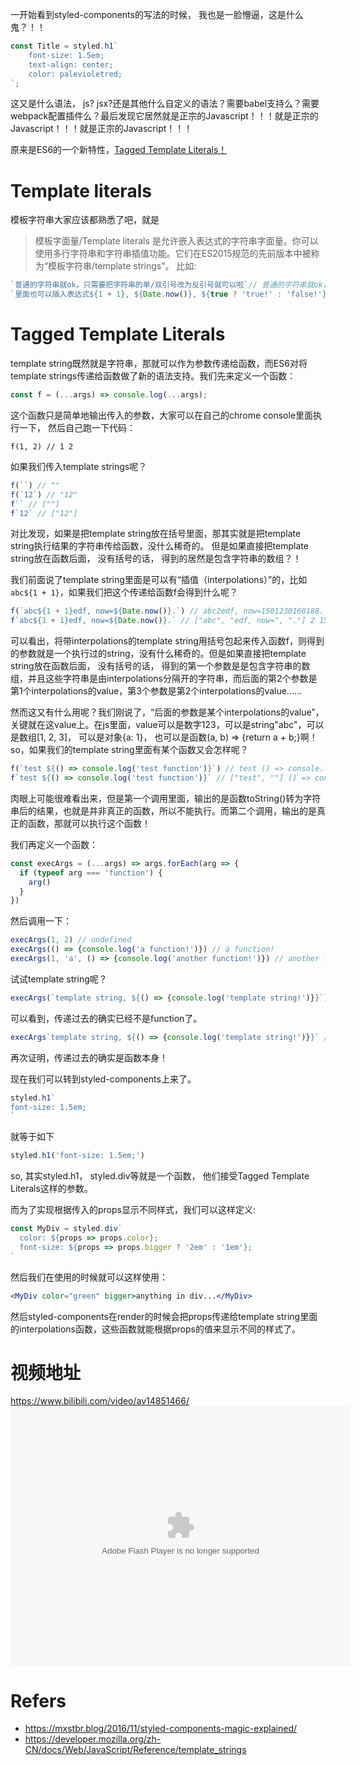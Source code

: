 一开始看到styled-components的写法的时候， 我也是一脸懵逼，这是什么鬼？！！
```js
const Title = styled.h1`
	font-size: 1.5em;
	text-align: center;
	color: palevioletred;
`;
```
这又是什么语法， js? jsx?还是其他什么自定义的语法？需要babel支持么？需要webpack配置插件么？最后发现它居然就是正宗的Javascript！！！就是正宗的Javascript！！！就是正宗的Javascript！！！

原来是ES6的一个新特性，[Tagged Template Literals！](https://developer.mozilla.org/zh-CN/docs/Web/JavaScript/Reference/template_strings)

# Template literals
模板字符串大家应该都熟悉了吧，就是
> 模板字面量/Template literals 是允许嵌入表达式的字符串字面量。你可以使用多行字符串和字符串插值功能。它们在ES2015规范的先前版本中被称为“模板字符串/template strings”。
比如:
```js
`普通的字符串就ok，只需要把字符串的单/双引号改为反引号就可以啦`// 普通的字符串就ok，只需要把字符串的单/双引号改为反引号就可以啦
`里面也可以插入表达式${1 + 1}, ${Date.now()}, ${true ? 'true!' : 'false!'}...` // 里面也可以插入表达式2, 1501229051899, true!...`
```

# Tagged Template Literals
template string既然就是字符串，那就可以作为参数传递给函数，而ES6对将template strings传递给函数做了新的语法支持。我们先来定义一个函数：
```js
const f = (...args) => console.log(...args);
```
这个函数只是简单地输出传入的参数，大家可以在自己的chrome console里面执行一下， 然后自己跑一下代码：
```
f(1, 2) // 1 2
```
如果我们传入template strings呢？
```js
f(``) // ""
f(`12`) // "12"
f`` // [""]
f`12` // ["12"]
```
对比发现，如果是把template string放在括号里面，那其实就是把template string执行结果的字符串传给函数，没什么稀奇的。 但是如果直接把template string放在函数后面， 没有括号的话， 得到的居然是包含字符串的数组？！

我们前面说了template string里面是可以有“插值（interpolations）”的，比如`abc${1 + 1}`，如果我们把这个传递给函数f会得到什么呢？
```js
f(`abc${1 + 1}edf, now=${Date.now()}.`) // abc2edf, now=1501230160188.
f`abc${1 + 1}edf, now=${Date.now()}.` // ["abc", "edf, now=", "."] 2 1501230160188
```
可以看出，将带interpolations的template string用括号包起来传入函数f，则得到的参数就是一个执行过的string，没有什么稀奇的。但是如果直接把template string放在函数后面， 没有括号的话， 得到的第一个参数是是包含字符串的数组，并且这些字符串是由interpolations分隔开的字符串，而后面的第2个参数是第1个interpolations的value，第3个参数是第2个interpolations的value......

然而这又有什么用呢？我们刚说了，“后面的参数是某个interpolations的value”，关键就在这value上。在js里面，value可以是数字123，可以是string"abc"，可以是数组[1, 2, 3]， 可以是对象{a: 1}， 也可以是函数(a, b) => {return a + b;}啊！so，如果我们的template string里面有某个函数又会怎样呢？
```js
f(`test ${() => console.log('test function')}`) // test () => console.log('test function')
f`test ${() => console.log('test function')}` // ["test", ""] () => console.log('test function')
```
肉眼上可能很难看出来，但是第一个调用里面，输出的是函数toString()转为字符串后的结果，也就是并非真正的函数，所以不能执行。而第二个调用，输出的是真正的函数，那就可以执行这个函数！

我们再定义一个函数：
```js
const execArgs = (...args) => args.forEach(arg => {
  if (typeof arg === 'function') {
    arg()
  }
})
```
然后调用一下：
```js
execArgs(1, 2) // undefined
execArgs(() => {console.log('a function!')}) // a function!
execArgs(1, 'a', () => {console.log('another function!')}) // another function!
```
试试template string呢？
```js
execArgs(`template string, ${() => {console.log('template string!')}}`) // undefined
```
可以看到，传递过去的确实已经不是function了。
```js
execArgs`template string, ${() => {console.log('template string!')}}` // template string!
```
再次证明，传递过去的确实是函数本身！

现在我们可以转到styled-components上来了。
```js
styled.h1`
font-size: 1.5em;
`
```
就等于如下
```js
styled.h1('font-size: 1.5em;')
```
so, 其实styled.h1， styled.div等就是一个函数， 他们接受Tagged Template Literals这样的参数。

而为了实现根据传入的props显示不同样式，我们可以这样定义:
```jsx
const MyDiv = styled.div`
  color: ${props => props.color};
  font-size: ${props => props.bigger ? '2em' : '1em'};
`
```
然后我们在使用的时候就可以这样使用：
```jsx
<MyDiv color="green" bigger>anything in div...</MyDiv>
```
然后styled-components在render的时候会把props传递给template string里面的interpolations函数，这些函数就能根据props的值来显示不同的样式了。

# 视频地址
https://www.bilibili.com/video/av14851466/
<embed height="415" width="544" quality="high" allowfullscreen="true" type="application/x-shockwave-flash" src="//static.hdslb.com/miniloader.swf" flashvars="aid=14851466&page=1" pluginspage="//www.adobe.com/shockwave/download/download.cgi?P1_Prod_Version=ShockwaveFlash"></embed>

# Refers
* https://mxstbr.blog/2016/11/styled-components-magic-explained/
* https://developer.mozilla.org/zh-CN/docs/Web/JavaScript/Reference/template_strings